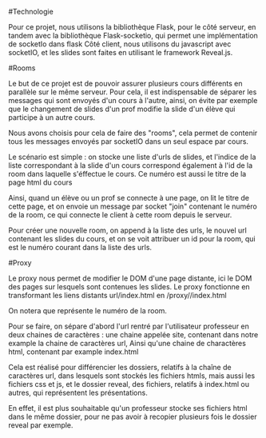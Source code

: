 
#Technologie

Pour ce projet, nous utilisons la bibliothèque Flask, pour le côté serveur, en tandem avec la bibliothèque Flask-socketio, qui permet une implémentation de socketIo dans flask
Côté client, nous utilisons du javascript avec socketIO, et les slides sont faites en utilisant le framework Reveal.js.

#Rooms

Le but de ce projet est de pouvoir assurer plusieurs cours différents en parallèle sur le même serveur.
Pour cela, il est indispensable de séparer les messages qui sont envoyés d'un cours à l'autre, ainsi, on évite par exemple que le changement de slides d'un prof modifie la slide d'un élève qui participe à un autre cours.

Nous avons choisis pour cela de faire des "rooms", cela permet de contenir tous les messages envoyés par socketIO dans un seul espace par cours.

Le scénario est simple : 
on stocke une liste d'urls de slides, et l'indice de la liste correspondant à la slide d'un cours correspond également à l'id de la room dans laquelle s'éffectue le cours.
Ce numéro est aussi le titre de la page html du cours

Ainsi, quand un élève ou un prof se connecte à une page, on lit le titre de cette page, et on envoie un message par socket "join" contenant le numéro de la room, ce qui connecte le client à cette room depuis le serveur.

Pour créer une nouvelle room, on append à la liste des urls, le nouvel url contenant les slides du cours, et on se voit attribuer un id pour la room, qui est le numéro courant dans la liste des urls.

#Proxy

Le proxy nous permet de modifier le DOM d'une page distante, ici le DOM des pages sur lesquels sont contenues les slides.
Le proxy fonctionne en transformant les liens distants url/index.html en /proxy/<room-id>/index.html

On notera que <room-id> représente le numéro de la room.

Pour se faire, on sépare d'abord l'url rentré par l'utilisateur professeur en deux chaines de caractères : 
une chaine appelée site, contenant dans notre example la chaine de caractères url, Ainsi qu'une chaine de charactères html, contenant par example index.html

Cela est réalisé pour différencier les dossiers, relatifs à la chaîne de caractères url, dans lesquels sont stockés les fichiers htmls, mais aussi les fichiers css et js, et le dossier reveal,
des fichiers, relatifs à index.html ou autres, qui représentent les présentations.

En effet, il est plus souhaitable qu'un professeur stocke ses fichiers html dans le même dossier, pour ne pas avoir à recopier plusieurs fois le dossier reveal par exemple.

